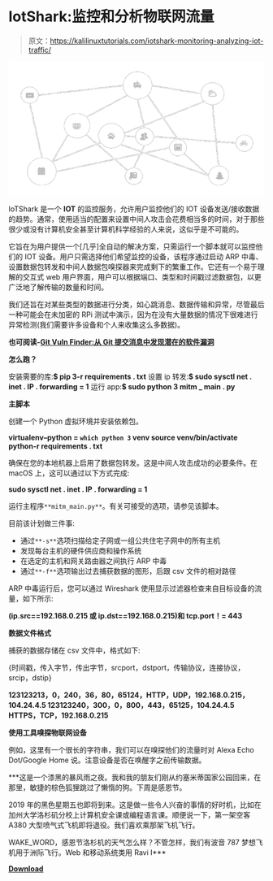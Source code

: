 # IotShark:监控和分析物联网流量

> 原文：<https://kalilinuxtutorials.com/iotshark-monitoring-analyzing-iot-traffic/>

[![IotShark : Monitoring And Analyzing IoT Traffic](img/8545a4bc7ca6faa5efdb862fda468300.png "IotShark : Monitoring And Analyzing IoT Traffic")](https://1.bp.blogspot.com/-_HJsqlafXUU/Xhv5p9QJ06I/AAAAAAAAEZo/xuXEx79wwBwsUKeF5cAfPtQtxsYsFZQ2wCLcBGAsYHQ/s1600/iot%25281%2529.png)

IoTShark 是一个 **IOT** 的监控服务，允许用户监控他们的 IOT 设备发送/接收数据的趋势。通常，使用适当的配置来设置中间人攻击会花费相当多的时间，对于那些很少或没有计算机安全甚至计算机科学经验的人来说，这似乎是不可能的。

它旨在为用户提供一个[几乎]全自动的解决方案，只需运行一个脚本就可以监控他们的 IOT 设备。用户只需选择他们希望监控的设备，该程序通过启动 ARP 中毒、设置数据包转发和中间人数据包嗅探器来完成剩下的繁重工作。它还有一个易于理解的交互式 web 用户界面，用户可以根据端口、类型和时间戳过滤数据包，以更广泛地了解传输的数量和时间。

我们还旨在对某些类型的数据进行分类，如心跳消息、数据传输和异常，尽管最后一种可能会在未加密的 RPi 测试中演示，因为在没有大量数据的情况下很难进行异常检测(我们需要许多设备和个人来收集这么多数据)。

**也可阅读-[Git Vuln Finder:从 Git 提交消息中发现潜在的软件漏洞](https://kalilinuxtutorials.com/git-vuln-finder-finding-potential-software-vulnerabilities/)**

**怎么跑？**

安装需要的库:**$ pip 3-r requirements . txt**
设置 ip 转发:**$ sudo sysctl net . inet . IP . forwarding = 1**
运行 app:**$ sudo python 3 mitm _ main . py**

**主脚本**

创建一个 Python 虚拟环境并安装依赖包。

**virtualenv–python = ` which python 3 ` venv
source venv/bin/activate
python-r requirements . txt**

确保在您的本地机器上启用了数据包转发。这是中间人攻击成功的必要条件。在 macOS 上，这可以通过以下方式完成:

**sudo sysctl net . inet . IP . forwarding = 1**

运行主程序`**mitm_main.py**`。有关可接受的选项，请参见该脚本。

目前该计划做三件事:

*   通过`**-s**`选项扫描给定子网或一组公共住宅子网中的所有主机
*   发现每台主机的硬件供应商和操作系统
*   在选定的主机和网关路由器之间执行 ARP 中毒
*   通过`**-f**`选项输出过去捕获数据的图形，后跟 csv 文件的相对路径

ARP 中毒运行后，您可以通过 Wireshark 使用显示过滤器检查来自目标设备的流量，如下所示:

**(ip.src==192.168.0.215 或 ip.dst==192.168.0.215)和 tcp.port！= 443**

**数据文件格式**

捕获的数据存储在 csv 文件中，格式如下:

{时间戳，传入字节，传出字节，srcport，dstport，传输协议，连接协议，srcip，dstip}

**123123213，0，240，36，80，65124，HTTP，UDP，192.168.0.215，104.24.4.5 123123240，300，0，800，443，65125，104.24.4.5 HTTPS，TCP，192.168.0.215**

**使用工具嗅探物联网设备**

例如，这里有一个很长的字符串，我们可以在嗅探他们的流量时对 Alexa Echo Dot/Google Home 说。注意设备是否在唤醒字之前传输数据。

***这是一个漆黑的暴风雨之夜。我和我的朋友们刚从约塞米蒂国家公园回来，在那里，敏捷的棕色狐狸跳过了懒惰的狗。下周是感恩节。

2019 年的黑色星期五也即将到来。这是做一些令人兴奋的事情的好时机，比如在加州大学洛杉矶分校上计算机安全课或编程语言课。顺便说一下，第一架空客 A380 大型喷气式飞机即将退役。我们喜欢乘那架飞机飞行。

WAKE_WORD，感恩节洛杉机的天气怎么样？不管怎样，我们有波音 787 梦想飞机用于洲际飞行。Web 和移动系统类用 Ravi I***

[**Download**](https://github.com/sahilmgandhi/IotShark)
